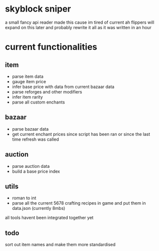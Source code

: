 # skyblock sniper

a small fancy api reader
made this cause im tired of current ah flippers
will expand on this later and probably rewrite it all as it was written in an hour

# current functionalities

## item

- parse item data
- gauge item price
- infer base price with data from current bazaar data
- parse reforges and other modifiers
- infer item rarity
- parse all custom enchants

## bazaar

- parse bazaar data
- get current enchant prices since script has been ran or since the last time refresh was called

## auction

- parse auction data
- build a base price index

## utils

- roman to int
- parse all the current 5678 crafting recipes in game and put them in data.json (currently 8mbs)

all tools havent been integrated together yet

## todo

sort out item names and make them more standardised
